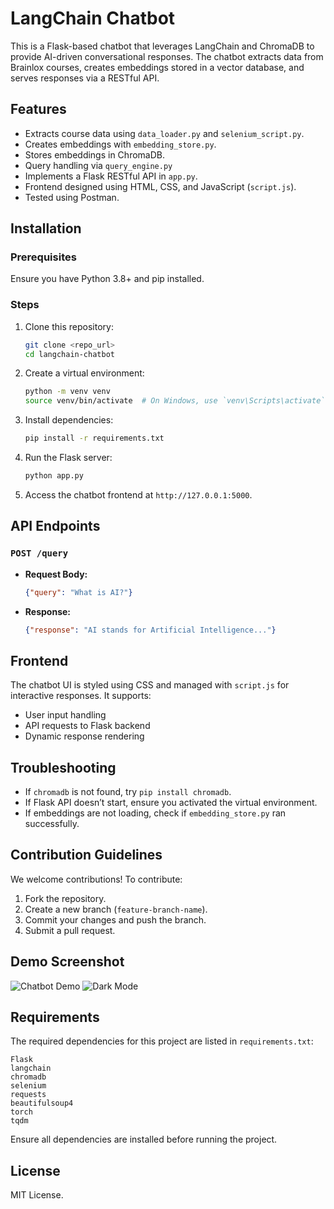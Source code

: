 # LangChain Chatbot

This is a Flask-based chatbot that leverages LangChain and ChromaDB to provide AI-driven conversational responses. The chatbot extracts data from Brainlox courses, creates embeddings stored in a vector database, and serves responses via a RESTful API.

## Features
- Extracts course data using `data_loader.py` and `selenium_script.py`.
- Creates embeddings with `embedding_store.py`.
- Stores embeddings in ChromaDB.
- Query handling via `query_engine.py`
- Implements a Flask RESTful API in `app.py`.
- Frontend designed using HTML, CSS, and JavaScript (`script.js`).
- Tested using Postman.


## Installation
### Prerequisites
Ensure you have Python 3.8+ and pip installed.

### Steps
1. Clone this repository:
   ```bash
   git clone <repo_url>
   cd langchain-chatbot
   ```
2. Create a virtual environment:
   ```bash
   python -m venv venv
   source venv/bin/activate  # On Windows, use `venv\Scripts\activate`
   ```
3. Install dependencies:
   ```bash
   pip install -r requirements.txt
   ```
4. Run the Flask server:
   ```bash
   python app.py
   ```
5. Access the chatbot frontend at `http://127.0.0.1:5000`.

## API Endpoints
### `POST /query`
- **Request Body:**
  ```json
  {"query": "What is AI?"}
  ```
- **Response:**
  ```json
  {"response": "AI stands for Artificial Intelligence..."}
  ```

## Frontend
The chatbot UI is styled using CSS and managed with `script.js` for interactive responses. It supports:
- User input handling
- API requests to Flask backend
- Dynamic response rendering

## Troubleshooting

- If `chromadb` is not found, try `pip install chromadb`.
- If Flask API doesn’t start, ensure you activated the virtual environment.
- If embeddings are not loading, check if `embedding_store.py` ran successfully.

## Contribution Guidelines

We welcome contributions! To contribute:

1. Fork the repository.
2. Create a new branch (`feature-branch-name`).
3. Commit your changes and push the branch.
4. Submit a pull request.

## Demo Screenshot

![Chatbot Demo](Screenshot%20from%202025-02-10%2022-52-47.png)
![Dark Mode](Screenshot%20from%202025-02-10%2022-52-54.png)

## Requirements
The required dependencies for this project are listed in `requirements.txt`:
```
Flask
langchain
chromadb
selenium
requests
beautifulsoup4
torch
tqdm
```  
Ensure all dependencies are installed before running the project.

## License
MIT License.


